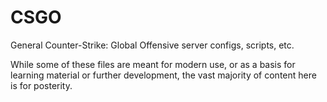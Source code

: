 # CSGO
General Counter-Strike: Global Offensive server configs, scripts, etc.

While some of these files are meant for modern use, or as a basis for learning material or further development, the vast majority of content here is for posterity.
